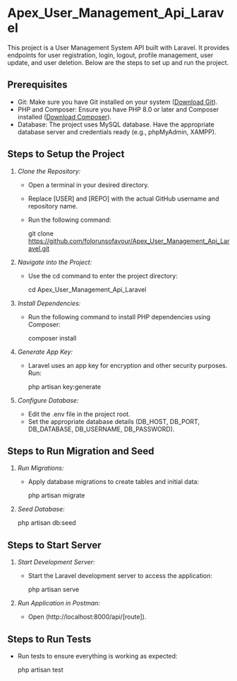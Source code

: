 # Apex_User_Management_Api_Laravel

This project is a User Management System API built with Laravel. It provides endpoints for user registration, login, logout, profile management, user update, and user deletion. Below are the steps to set up and run the project.

## Prerequisites
- Git: Make sure you have Git installed on your system ([Download Git](https://git-scm.com/downloads)).
- PHP and Composer: Ensure you have PHP 8.0 or later and Composer installed ([Download Composer](https://getcomposer.org/)).
- Database: The project uses MySQL database. Have the appropriate database server and credentials ready (e.g., phpMyAdmin, XAMPP).

## Steps to Setup the Project
1. *Clone the Repository:*
   - Open a terminal in your desired directory.
   - Replace [USER] and [REPO] with the actual GitHub username and repository name.
   - Run the following command:
     
     git clone https://github.com/folorunsofavour/Apex_User_Management_Api_Laravel.git
     

2. *Navigate into the Project:*
   - Use the cd command to enter the project directory:
     
     cd Apex_User_Management_Api_Laravel
     

3. *Install Dependencies:*
   - Run the following command to install PHP dependencies using Composer:
     
     composer install
     

4. *Generate App Key:*
   - Laravel uses an app key for encryption and other security purposes. Run:
     
     php artisan key:generate
     

5. *Configure Database:*
   - Edit the .env file in the project root.
   - Set the appropriate database details (DB_HOST, DB_PORT, DB_DATABASE, DB_USERNAME, DB_PASSWORD).

## Steps to Run Migration and Seed
1. *Run Migrations:*
   - Apply database migrations to create tables and initial data:
     
     php artisan migrate
     

2. *Seed Database:*
   
   php artisan db:seed
   

## Steps to Start Server
1. *Start Development Server:*
   - Start the Laravel development server to access the application:
     
     php artisan serve
     

2. *Run Application in Postman:*
   - Open (http://localhost:8000/api/[route]).

## Steps to Run Tests
- Run tests to ensure everything is working as expected:
  
  php artisan test
